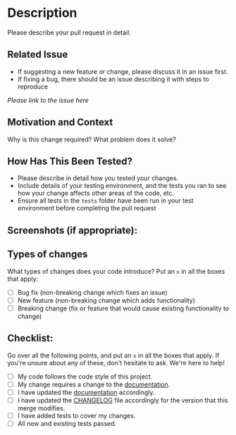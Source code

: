 # Description

Please describe your pull request in detail.

## Related Issue

* If suggesting a new feature or change, please discuss it in an issue first.
* If fixing a bug, there should be an issue describing it with steps to reproduce

_Please link to the issue here_

## Motivation and Context

Why is this change required? What problem does it solve?

## How Has This Been Tested?

* Please describe in detail how you tested your changes.
* Include details of your testing environment, and the tests you ran to see how your change affects other areas of the code, etc.
* Ensure all tests in the `tests` folder have been run in your test environment before completing the pull request

## Screenshots (if appropriate):

## Types of changes

What types of changes does your code introduce? Put an `x` in all the boxes that apply:

- [ ] Bug fix (non-breaking change which fixes an issue)
- [ ] New feature (non-breaking change which adds functionality)
- [ ] Breaking change (fix or feature that would cause existing functionality to change)

## Checklist:

Go over all the following points, and put an `x` in all the boxes that apply. If you're unsure about any of these, don't hesitate to ask. We're here to help!

- [ ] My code follows the code style of this project.
- [ ] My change requires a change to the [documentation](https://github.com/aaronparker/docs/tree/master/LatestUpdate).
- [ ] I have updated the [documentation](https://github.com/aaronparker/docs/tree/master/LatestUpdate) accordingly.
- [ ] I have updated the [CHANGELOG](https://github.com/aaronparker/docs/blob/master/LatestUpdate/CHANGE-LOG.md) file accordingly for the version that this merge modifies.
- [ ] I have added tests to cover my changes.
- [ ] All new and existing tests passed.
